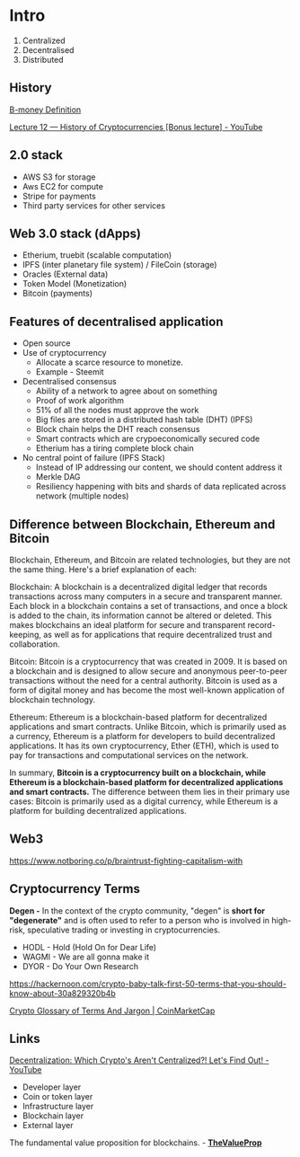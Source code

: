 # Intro

1. Centralized
2. Decentralised
3. Distributed

## History

[B-money Definition](https://www.investopedia.com/terms/b/bmoney.asp)

[Lecture 12 — History of Cryptocurrencies [Bonus lecture] - YouTube](https://www.youtube.com/watch?v=1VYs_zZsorU)

## 2.0 stack

- AWS S3 for storage
- Aws EC2 for compute
- Stripe for payments
- Third party services for other services

## Web 3.0 stack (dApps)

- Etherium, truebit (scalable computation)
- IPFS (inter planetary file system) / FileCoin (storage)
- Oracles (External data)
- Token Model (Monetization)
- Bitcoin (payments)

## Features of decentralised application

- Open source
- Use of cryptocurrency
  - Allocate a scarce resource to monetize.
  - Example - Steemit
- Decentralised consensus
  - Ability of a network to agree about on something
  - Proof of work algorithm
  - 51% of all the nodes must approve the work
  - Big files are stored in a distributed hash table (DHT) (IPFS)
  - Block chain helps the DHT reach consensus
  - Smart contracts which are crypoeconomically secured code
  - Etherium has a tiring complete block chain
- No central point of failure (IPFS Stack)
  - Instead of IP addressing our content, we should content address it
  - Merkle DAG
  - Resiliency happening with bits and shards of data replicated across network (multiple nodes)

## Difference between Blockchain, Ethereum and Bitcoin

Blockchain, Ethereum, and Bitcoin are related technologies, but they are not the same thing. Here's a brief explanation of each:

Blockchain: A blockchain is a decentralized digital ledger that records transactions across many computers in a secure and transparent manner. Each block in a blockchain contains a set of transactions, and once a block is added to the chain, its information cannot be altered or deleted. This makes blockchains an ideal platform for secure and transparent record-keeping, as well as for applications that require decentralized trust and collaboration.

Bitcoin: Bitcoin is a cryptocurrency that was created in 2009. It is based on a blockchain and is designed to allow secure and anonymous peer-to-peer transactions without the need for a central authority. Bitcoin is used as a form of digital money and has become the most well-known application of blockchain technology.

Ethereum: Ethereum is a blockchain-based platform for decentralized applications and smart contracts. Unlike Bitcoin, which is primarily used as a currency, Ethereum is a platform for developers to build decentralized applications. It has its own cryptocurrency, Ether (ETH), which is used to pay for transactions and computational services on the network.

In summary, **Bitcoin is a cryptocurrency built on a blockchain, while Ethereum is a blockchain-based platform for decentralized applications and smart contracts.** The difference between them lies in their primary use cases: Bitcoin is primarily used as a digital currency, while Ethereum is a platform for building decentralized applications.

## Web3

<https://www.notboring.co/p/braintrust-fighting-capitalism-with>

## Cryptocurrency Terms

**Degen -** In the context of the crypto community, "degen" is **short for "degenerate"** and is often used to refer to a person who is involved in high-risk, speculative trading or investing in cryptocurrencies.

- HODL - Hold (Hold On for Dear Life)
- WAGMI - We are all gonna make it
- DYOR - Do Your Own Research

<https://hackernoon.com/crypto-baby-talk-first-50-terms-that-you-should-know-about-30a829320b4b>

[Crypto Glossary of Terms And Jargon | CoinMarketCap](https://coinmarketcap.com/alexandria/glossary)

## Links

[Decentralization: Which Crypto's Aren't Centralized?! Let's Find Out! - YouTube](https://www.youtube.com/watch?v=9ybYhv_VFaE)

- Developer layer
- Coin or token layer
- Infrastructure layer
- Blockchain layer
- External layer

The fundamental value proposition for blockchains. - [**TheValueProp**](https://thevalueprop.io/)
